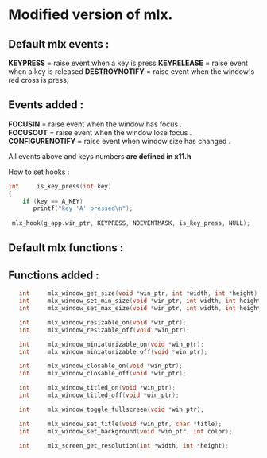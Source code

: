 # Modified version of mlx.

## Default mlx events :
  __KEYPRESS__ = raise event when a key is press
  __KEYRELEASE__ = raise event when a key is released
  __DESTROYNOTIFY__ = raise event when the window's red cross is press;

## Events added :
  __FOCUSIN__ = raise event when the window has focus .   
  __FOCUSOUT__ =  raise event when the window lose focus .   
  __CONFIGURENOTIFY__  = raise event when window size has changed .   
 
All events above and keys numbers __are defined in x11.h__
 
How to set hooks :

```c
int     is_key_press(int key)
{
    if (key == A_KEY)
       printf("key 'A' pressed\n");
 
 mlx_hook(g_app.win_ptr, KEYPRESS, NOEVENTMASK, is_key_press, NULL);
 ```
 
 ## Default mlx functions :
 
 
 ## Functions added :
```c
   int     mlx_window_get_size(void *win_ptr, int *width, int *height);
   int     mlx_window_set_min_size(void *win_ptr, int width, int height);
   int     mlx_window_set_max_size(void *win_ptr, int width, int height);

   int     mlx_window_resizable_on(void *win_ptr);
   int     mlx_window_resizable_off(void *win_ptr);

   int     mlx_window_miniaturizable_on(void *win_ptr);
   int     mlx_window_miniaturizable_off(void *win_ptr);

   int     mlx_window_closable_on(void *win_ptr);
   int     mlx_window_closable_off(void *win_ptr);

   int     mlx_window_titled_on(void *win_ptr);
   int     mlx_window_titled_off(void *win_ptr);

   int     mlx_window_toggle_fullscreen(void *win_ptr);

   int     mlx_window_set_title(void *win_ptr, char *title);
   int     mlx_window_set_background(void *win_ptr, int color);

   int     mlx_screen_get_resolution(int *width, int *height);
```

 
 
